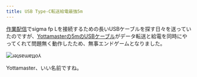 ```yaml
---
title: USB Type-C転送給電最強5m
---
```

[作業配信](https://www.youtube.com/c/r7kamura)でsigma fp Lを接続するための長いUSBケーブルを探す日々を送っていたのですが、[Yottamasterの5mのUSBケーブル](https://www.amazon.co.jp/dp/B09Y1BY75P)がデータ転送と給電を同時にやってくれて問題無く動作したため、無事エンドゲームとなりました。

![](https://lh5.googleusercontent.com/caY2HfyfQTEh6I0h-VQApZE_S2ZTP3Xo57nmGICVRZpTxH5juwn3jVx3C0eN0O8QgtpekwWm3OuGNEW7vOpm0kxl6hd4cWAOb8q5kbpNiZplp7K-_l2ppNtzwwtpAnFuE6tHPdrRbeZwmuNvxiA "ɹǝʇsɐɯɐʇʇo⅄")

Yottamaster、いい名前ですね。
